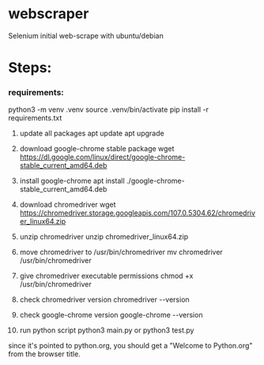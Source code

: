 # webscraper
Selenium initial web-scrape with ubuntu/debian

# Steps:
### requirements:
python3 -m venv .venv
source .venv/bin/activate
pip install -r requirements.txt


1. update all packages
apt update
apt upgrade

2. download google-chrome stable package
wget https://dl.google.com/linux/direct/google-chrome-stable_current_amd64.deb

3. install google-chrome
apt install ./google-chrome-stable_current_amd64.deb

4. download chromedriver
wget https://chromedriver.storage.googleapis.com/107.0.5304.62/chromedriver_linux64.zip

5. unzip chromedriver
unzip chromedriver_linux64.zip

6. move chromedriver to /usr/bin/chromedriver
mv chromedriver /usr/bin/chromedriver

7. give chromedriver executable permissions
chmod +x /usr/bin/chromedriver

8. check chromedriver version
chromedriver --version

9. check google-chrome version
google-chrome --version

10. run python script
python3 main.py or python3 test.py

since it's pointed to python.org, you should get a "Welcome to Python.org" from the browser title.

